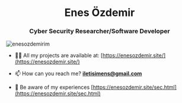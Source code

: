 <h1 align="center">Enes Özdemir</h1>
<h3 align="center">Cyber Security Researcher/Software Developer</h3>

<p align="left"> <img src="https://komarev.com/ghpvc/?username=enesozdemirim&label=Profile%20views&color=0e75b6&style=flat" alt="enesozdemirim" /> </p>



- 👨‍💻 All my projects are available at: [https://enesozdemir.site/](https://enesozdemir.site/)

- 📫 How can you reach me? **iletisimens@gmail.com**

- 📄 Be aware of my experiences [https://enesozdemir.site/sec.html](https://enesozdemir.site/sec.html)
